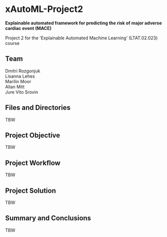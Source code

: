 # xAutoML-Project2
**Explainable automated framework for predicting the risk of  major adverse cardiac event (MACE)**

Project 2 for the 'Explainable Automated Machine Learning' (LTAT.02.023) course

## Team
Dmitri Rozgonjuk <br>
Lisanna Lehes <br>
Marilin Moor <br>
Allan Mitt <br>
Jure Vito Srovin 

## Files and Directories
TBW

## Project Objective
TBW

## Project Workflow
TBW

## Project Solution
TBW

## Summary and Conclusions
TBW

